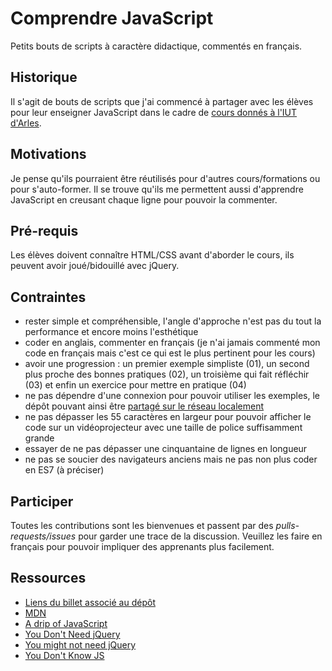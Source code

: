 # Comprendre JavaScript

Petits bouts de scripts à caractère didactique, commentés en français.


## Historique

Il s'agit de bouts de scripts que j'ai commencé à partager avec les élèves pour leur enseigner JavaScript dans le cadre de [cours donnés à l'IUT d'Arles](https://larlet.fr/david/blog/2014/cours-iut-arles/).


## Motivations

Je pense qu'ils pourraient être réutilisés pour d'autres cours/formations ou pour s'auto-former. Il se trouve qu'ils me permettent aussi d'apprendre JavaScript en creusant chaque ligne pour pouvoir la commenter.


## Pré-requis

Les élèves doivent connaître HTML/CSS avant d'aborder le cours, ils peuvent avoir joué/bidouillé avec jQuery.


## Contraintes

* rester simple et compréhensible, l'angle d'approche n'est pas du tout la performance et encore moins l'esthétique
* coder en anglais, commenter en français (je n'ai jamais commenté mon code en français mais c'est ce qui est le plus pertinent pour les cours)
* avoir une progression : un premier exemple simpliste (01), un second plus proche des bonnes pratiques (02), un troisième qui fait réfléchir (03) et enfin un exercice pour mettre en pratique (04)
* ne pas dépendre d'une connexion pour pouvoir utiliser les exemples, le dépôt pouvant ainsi être [partagé sur le réseau localement](http://scopyleft.fr/blog/2013/du-code-acentre/)
* ne pas dépasser les 55 caractères en largeur pour pouvoir afficher le code sur un vidéoprojecteur avec une taille de police suffisamment grande
* essayer de ne pas dépasser une cinquantaine de lignes en longueur
* ne pas se soucier des navigateurs anciens mais ne pas non plus coder en ES7 (à préciser)


## Participer

Toutes les contributions sont les bienvenues et passent par des *pulls-requests/issues* pour garder une trace de la discussion. Veuillez les faire en français pour pouvoir impliquer des apprenants plus facilement.


## Ressources

* [Liens du billet associé au dépôt](https://larlet.fr/david/blog/2015/cours-iut-comprendre-javascript/)
* [MDN](https://developer.mozilla.org/en-US/docs/Web/JavaScript)
* [A drip of JavaScript](http://adripofjavascript.com/)
* [You Don't Need jQuery](http://blog.garstasio.com/you-dont-need-jquery/)
* [You might not need jQuery](http://youmightnotneedjquery.com/)
* [You Don't Know JS](https://github.com/getify/You-Dont-Know-JS/)

